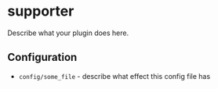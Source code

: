 supporter
========

Describe what your plugin does here.

Configuration
-------------

* `config/some_file` - describe what effect this config file has

